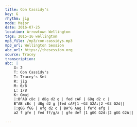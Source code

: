 ```yaml
---
title: Con Cassidy's
key: G
rhythm: jig
mode: Major
date: 2016-07-25
location: Arrowtown Wellington
tags: 2015-16 wellington
mp3_file: /mp3/con-cassidys.mp3
mp3_url: Wellington Session
abc_url: https://thesession.org
source: Tracey
transcription: 
abc: |
    X: 2
    T: Con Cassidy's
    T: Tracey's Set
    R: jig
    M: 6/8
    L: 1/8
    K: Gmaj
    |:B^AB cBc | dBg d2 g | fed cAF | GDg d2 c |
    B^AB cBc | dBg d2 g |fed cAF|1 ~G3 G2A:|2 ~G3 G2d||
    |:gGG fGG | efg d2 c | BA^G Aag | fe^d efg |
    a2 f gfe | fed ff/g/a | gfe def |1 gGG G2d:|2 gGG G2A||
    
---
```



